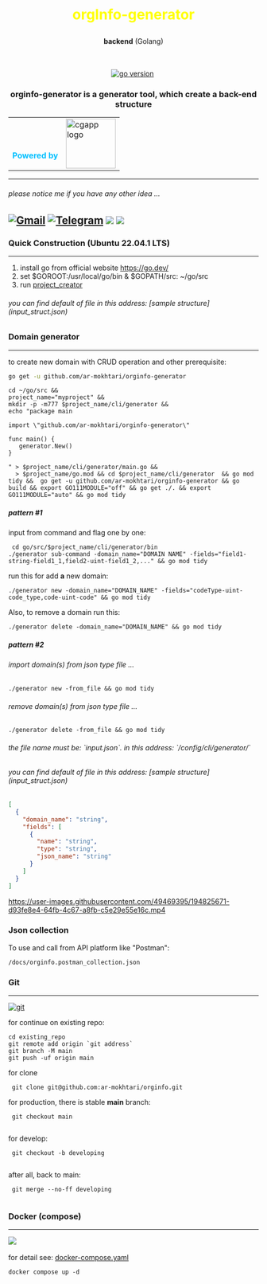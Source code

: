 <!--suppress ALL -->
<h1 align="center" style="alignment: center;color: yellow">

orgInfo-generator
</h1>
<p align="center"><b>backend</b> (Golang)<br/><br/><br/></p>

<p align="center">
<a href="" target="_blank"><img src="https://img.shields.io/badge/Go-1.19+-00ADD8?style=for-the-badge&logo=go" alt="go version" /></a>&nbsp;
</p>

<h3 align="center">orginfo-generator is a generator tool, which create a back-end structure</h3>






<table cellpadding="0" cellspacing="0">
    <tr>
        <td style="margin-top: -1rem" valign="button"><h4 style="color: deepskyblue;margin-bottom: -1.5rem">Powered by</h4></td>
        <td><img alt="cgapp logo" src="https://raw.githubusercontent.com/create-go-app/cli/master/.github/images/cgapp_logo%402x.png" width="100px"/><br/></td>
    </tr>
</table> 



---

<h6> please notice me if you have any other idea ...
</h6>

<a href="mailto:neatland@gmail.com"><img alt="Gmail" title="Alireza Mokhtari G Gmail" src="https://camo.githubusercontent.com/571384769c09e0c66b45e39b5be70f68f552db3e2b2311bc2064f0d4a9f5983b/68747470733a2f2f696d672e736869656c64732e696f2f62616467652f476d61696c2d4431343833363f7374796c653d666f722d7468652d6261646765266c6f676f3d676d61696c266c6f676f436f6c6f723d7768697465" data-canonical-src="https://img.shields.io/badge/Gmail-D14836?style=for-the-badge&amp;logo=gmail&amp;logoColor=white" style="max-width: 100%;"></a>
<a href="https://t.me/ar_mokhtari" rel="nofollow"><img alt="Telegram" title="Alireza Mokhtari G Telegram" src="https://camo.githubusercontent.com/cf4ed981404024c1adfc79d5575c4edf1836c4fe36b24b03383ece888cef7e29/68747470733a2f2f696d672e736869656c64732e696f2f62616467652f54656c656772616d2d3243413545303f7374796c653d666f722d7468652d6261646765266c6f676f3d74656c656772616d266c6f676f436f6c6f723d7768697465" data-canonical-src="https://img.shields.io/badge/Telegram-2CA5E0?style=for-the-badge&amp;logo=telegram&amp;logoColor=white" style="max-width: 100%;"></a>
<a href="https://www.linkedin.com/in/alireza-mokhtari-garakani-b4288024/"><img src="https://img.shields.io/badge/LinkedIn-0077B5?style=for-the-badge&amp;logo=linkedin&amp;logoColor=white" style="max-width: 100%;"></a>
<a href="https://discord.gg/F2YVf8Bu4R"><img src="![Discord](https://img.shields.io/badge/%3CServer%3E-%237289DA.svg?style=for-the-badge&logo=discord&logoColor=white" style="max-width: 100%;"></a>
---

<h3> Quick Construction (Ubuntu 22.04.1 LTS) </h3>
<hr>

1. install go from official website https://go.dev/
2. set $GOROOT:/usr/local/go/bin & $GOPATH/src: ~/go/src
3. run [project_creator](project_creator.sh)


<h6>you can find default of file in this address: [sample structure](input_struct.json)</h6>

<h3>Domain generator</h3>
<hr>
to create new domain with CRUD operation and other prerequisite:

```bash
go get -u github.com/ar-mokhtari/orginfo-generator
```

````
cd ~/go/src &&
project_name="myproject" &&
mkdir -p -m777 $project_name/cli/generator &&
echo "package main

import \"github.com/ar-mokhtari/orginfo-generator\"

func main() {
   generator.New()
}

" > $project_name/cli/generator/main.go &&
  > $project_name/go.mod && cd $project_name/cli/generator  && go mod tidy &&  go get -u github.com/ar-mokhtari/orginfo-generator && go build && export GO111MODULE="off" && go get ./. && export GO111MODULE="auto" && go mod tidy

````

<h5>pattern #1</h5>
input from command and flag one by one:

````
 cd go/src/$project_name/cli/generator/bin
./generator sub-command -domain_name="DOMAIN NAME" -fields="field1-string-field1_1,field2-uint-field1_2,..." && go mod tidy
````

run this for add **a** new domain:

````
./generator new -domain_name="DOMAIN_NAME" -fields="codeType-uint-code_type,code-uint-code" && go mod tidy
````

Also, to remove a domain run this:

````
./generator delete -domain_name="DOMAIN_NAME" && go mod tidy
````

<h5>pattern #2</h5>
<h6>import domain(s) from json type file ... </h6>

````
./generator new -from_file && go mod tidy
````

<h6>remove domain(s) from json type file ... </h6>

````
./generator delete -from_file && go mod tidy
````

<h6>the file name must be: `input.json`. in this address: `/config/cli/generator/` </h6>
<h6>you can find default of file in this address: [sample structure](input_struct.json)</h6>

```json
[
  {
    "domain_name": "string",
    "fields": [
      {
        "name": "string",
        "type": "string",
        "json_name": "string"
      }
    ]
  }
]

```

https://user-images.githubusercontent.com/49469395/194825671-d93fe8e4-64fb-4c67-a8fb-c5e29e55e16c.mp4


<h3>Json collection</h3>
To use and call from API platform like "Postman":

````
/docs/orginfo.postman_collection.json
````

<h3>Git</h3>
<hr>
<p align="left">
<a href="" 
target="_blank"><img src="https://img.shields.io/badge/git-%23F05033.svg?style=for-the-badge&logo=git&logoColor=white" alt="git" /></a>&nbsp;
</p>

for continue on existing repo:
````
cd existing_repo
git remote add origin `git address`
git branch -M main
git push -uf origin main

````

for clone

````
 git clone git@github.com:ar-mokhtari/orginfo.git
````

for production, there is stable **main** branch:

```` 
 git checkout main
 
````

for develop:

```` 
 git checkout -b developing
 
````

after all, back to main:

```` 
 git merge --no-ff developing
 
````

<h3>Docker (compose)</h3>
<hr>

<a href="" target="_blank"><img src="https://img.shields.io/badge/docker-%230db7ed.svg?style=for-the-badge&logo=docker&logoColor=white" /></a>
&nbsp;

for detail see:
[docker-compose.yaml](docker-compose.yaml)

````
docker compose up -d
````
